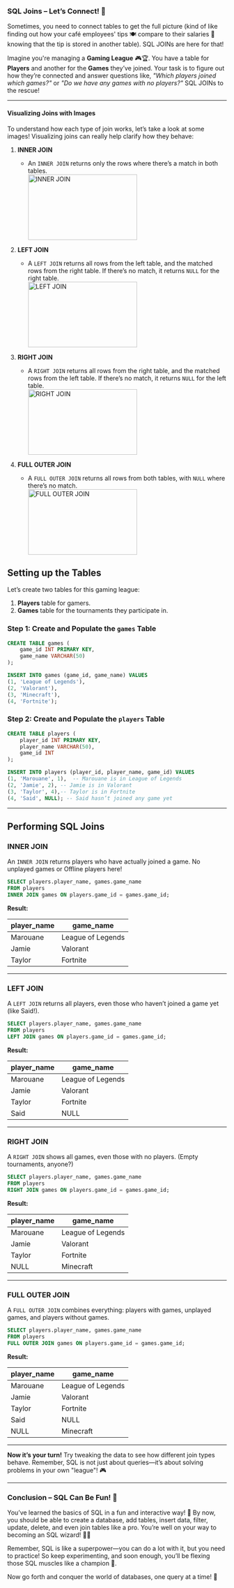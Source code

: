 ### SQL Joins – Let’s Connect! 🔗  
Sometimes, you need to connect tables to get the full picture (kind of like finding out how your café employees' tips 🍽️ compare to their salaries 💸 knowing that the tip is stored in another table). SQL JOINs are here for that!


Imagine you're managing a **Gaming League** 🎮🏆. You have a table for **Players** and another for the **Games** they’ve joined. Your task is to figure out how they’re connected and answer questions like, *"Which players joined which games?"* or *"Do we have any games with no players?"* SQL JOINs to the rescue!  

---
#### Visualizing Joins with Images

To understand how each type of join works, let’s take a look at some images! Visualizing joins can really help clarify how they behave:

1. **INNER JOIN**  
   - An `INNER JOIN` returns only the rows where there’s a match in both tables.
      <img src="https://blog.codinghorror.com/content/images/uploads/2007/10/6a0120a85dcdae970b012877702708970c-pi.png" alt="INNER JOIN" width="250" height="150" style="display:block; margin-left: 0;"/>

2. **LEFT JOIN**  
   - A `LEFT JOIN` returns all rows from the left table, and the matched rows from the right table. If there’s no match, it returns `NULL` for the right table.
      <img src="https://media.geeksforgeeks.org/wp-content/uploads/20240605161731/Left_Join.png" alt="LEFT JOIN" width="250" height="150" style="display:block; margin-left: 0;"/>

3. **RIGHT JOIN**  
   - A `RIGHT JOIN` returns all rows from the right table, and the matched rows from the left table. If there’s no match, it returns `NULL` for the left table.
      <img src="https://media.geeksforgeeks.org/wp-content/uploads/20220515095048/join.jpg" alt="RIGHT JOIN" width="250" height="150" style="display:block; margin-left: 0;"/>

4. **FULL OUTER JOIN**  
   - A `FULL OUTER JOIN` returns all rows from both tables, with `NULL` where there’s no match.
      <img src="https://media.geeksforgeeks.org/wp-content/uploads/20240605161926/Full_Join.png" alt="FULL OUTER JOIN" width="250" height="150" style="display:block; margin-left: 0;"/>



## Setting up the Tables  
Let’s create two tables for this gaming league:  
1. **Players** table for gamers.  
2. **Games** table for the tournaments they participate in.  

### Step 1: Create and Populate the `games` Table  
```sql
CREATE TABLE games (
    game_id INT PRIMARY KEY,
    game_name VARCHAR(50)
);

INSERT INTO games (game_id, game_name) VALUES
(1, 'League of Legends'),
(2, 'Valorant'),
(3, 'Minecraft'),
(4, 'Fortnite');
```

### Step 2: Create and Populate the `players` Table  
```sql
CREATE TABLE players (
    player_id INT PRIMARY KEY,
    player_name VARCHAR(50),
    game_id INT
);

INSERT INTO players (player_id, player_name, game_id) VALUES
(1, 'Marouane', 1),  -- Marouane is in League of Legends
(2, 'Jamie', 2), -- Jamie is in Valorant
(3, 'Taylor', 4),-- Taylor is in Fortnite
(4, 'Said', NULL); -- Said hasn’t joined any game yet
```

---

## Performing SQL Joins  

### **INNER JOIN**  
An `INNER JOIN` returns players who have actually joined a game. No unplayed games or Offline players here!  

```sql
SELECT players.player_name, games.game_name
FROM players
INNER JOIN games ON players.game_id = games.game_id;
```  

**Result:**  

| player_name | game_name         |  
|-------------|-------------------|  
| Marouane    | League of Legends |  
| Jamie       | Valorant          |  
| Taylor      | Fortnite          |  

---

### **LEFT JOIN**  
A `LEFT JOIN` returns all players, even those who haven’t joined a game yet (like Said!).  

```sql
SELECT players.player_name, games.game_name
FROM players
LEFT JOIN games ON players.game_id = games.game_id;
```  

**Result:**  

| player_name | game_name         |  
|-------------|-------------------|  
| Marouane    | League of Legends |  
| Jamie       | Valorant          |  
| Taylor      | Fortnite          |  
| Said        | NULL              |  

---

### **RIGHT JOIN**  
A `RIGHT JOIN` shows all games, even those with no players. (Empty tournaments, anyone?)  

```sql
SELECT players.player_name, games.game_name
FROM players
RIGHT JOIN games ON players.game_id = games.game_id;
```  

**Result:**  

| player_name | game_name         |  
|-------------|-------------------|  
| Marouane    | League of Legends |  
| Jamie       | Valorant          |  
| Taylor      | Fortnite          |  
| NULL        | Minecraft         |  

---

### **FULL OUTER JOIN**  
A `FULL OUTER JOIN` combines everything: players with games, unplayed games, and players without games.  

```sql
SELECT players.player_name, games.game_name
FROM players
FULL OUTER JOIN games ON players.game_id = games.game_id;
```  

**Result:**  

| player_name | game_name         |  
|-------------|-------------------|  
| Marouane    | League of Legends |  
| Jamie       | Valorant          |  
| Taylor      | Fortnite          |  
| Said        | NULL              |  
| NULL        | Minecraft         |  

---

**Now it’s your turn!** Try tweaking the data to see how different join types behave. Remember, SQL is not just about queries—it’s about solving problems in your own "league"! 🎮

---

### Conclusion – SQL Can Be Fun! 🎉  
You’ve learned the basics of SQL in a fun and interactive way! 🎈 By now, you should be able to create a database, add tables, insert data, filter, update, delete, and even join tables like a pro. You’re well on your way to becoming an SQL wizard! 🧙‍♂️

Remember, SQL is like a superpower—you can do a lot with it, but you need to practice! So keep experimenting, and soon enough, you’ll be flexing those SQL muscles like a champion 💪.

Now go forth and conquer the world of databases, one query at a time! 🚀